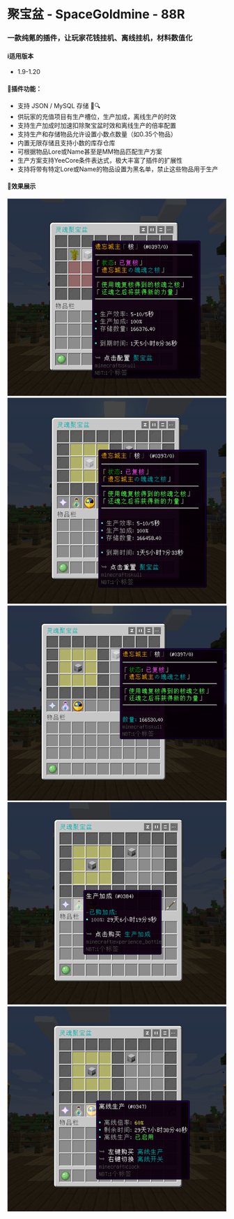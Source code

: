 # 聚宝盆 - SpaceGoldmine - 88R

### 一款纯氪的插件，让玩家花钱挂机、离线挂机，材料数值化

#### ℹ️适用版本

- 1.9-1.20

#### 🔧插件功能：

- 支持 JSON / MySQL 存储 📁🔍
- 供玩家的充值项目有生产槽位，生产加成，离线生产的时效
- 支持生产加成时加速扣除聚宝盆时效和离线生产的倍率配置
- 支持生产和存储物品允许设置小数点数量（如0.35个物品）
- 内置无限存储且支持小数的库存仓库
- 可根据物品Lore或Name甚至是MM物品匹配生产方案
- 生产方案支持YeeCore条件表达式，极大丰富了插件的扩展性
- 支持将带有特定Lore或Name的物品设置为黑名单，禁止这些物品用于生产

#### 🎉效果展示

![img.png](img/img.png)
![img_1.png](img/img_1.png)
![img_2.png](img/img_2.png)
![img_3.png](img/img_3.png)
![img_4.png](img/img_4.png)
